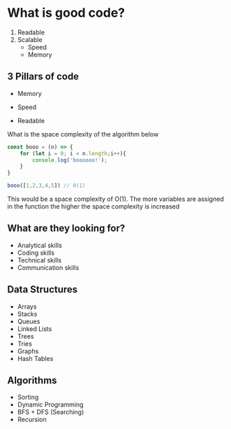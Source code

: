 # What is good code?

1. Readable
2. Scalable
   - Speed
   - Memory

## 3 Pillars of code

- Memory

- Speed

- Readable

What is the space complexity of the algorithm below

```js
const booo = (n) => {
    for (let i = 0; i < n.length;i++){
        console.log('boooooo!');
    }
}

booo([1,2,3,4,5]) // 0(1)
```

This would be a space complexity of O(1). The more variables are assigned in the function the higher the space complexity is increased

## What are they looking for?

- Analytical skills
- Coding skills
- Technical skills
- Communication skills

## __Data Structures__

- Arrays
- Stacks
- Queues
- Linked Lists
- Trees
- Tries
- Graphs
- Hash Tables

## Algorithms

- Sorting
- Dynamic Programming
- BFS + DFS (Searching)
- Recursion

